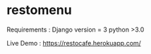 # restomenu

Requirements :
Django version = 3
python >3.0


Live Demo : https://restocafe.herokuapp.com/
